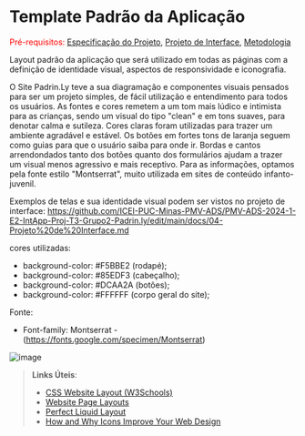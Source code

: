 # Template Padrão da Aplicação

<span style="color:red">Pré-requisitos: <a href="2-Especificação do Projeto.md"> Especificação do Projeto</a></span>, <a href="3-Projeto de Interface.md"> Projeto de Interface</a>, <a href="4-Metodologia.md"> Metodologia</a>

Layout padrão da aplicação que será utilizado em todas as páginas com a definição de identidade visual, aspectos de responsividade e iconografia.

O Site Padrin.Ly teve a sua diagramação e componentes visuais pensados para ser um projeto simples, de fácil utilização e entendimento para todos os usuários. As fontes e cores remetem a um tom mais lúdico e intimista para as crianças, sendo um visual do tipo "clean" e em tons suaves, para denotar calma e sutileza. Cores claras foram utilizadas para trazer um ambiente agradável e estável. Os botões em fortes tons de laranja seguem como guias para que o usuário saiba para onde ir. Bordas e cantos arrendondados tanto dos botões quanto dos formulários ajudam a trazer um visual menos agressivo e mais receptivo. Para as informações, optamos pela fonte estilo "Montserrat", muito utilizada em sites de conteúdo infanto-juvenil.

Exemplos de telas e sua identidade visual podem ser vistos no projeto de interface: https://github.com/ICEI-PUC-Minas-PMV-ADS/PMV-ADS-2024-1-E2-IntApp-Proj-T3-Grupo2-Padrin.ly/edit/main/docs/04-Projeto%20de%20Interface.md

cores utilizadas:
- background-color: #F5BBE2 (rodapé);
- background-color: #85EDF3 (cabeçalho);
- background-color: #DCAA2A (botões);
- background-color: #FFFFFF (corpo geral do site);

Fonte: 
- Font-family: Montserrat - (https://fonts.google.com/specimen/Montserrat)
  

![image](https://github.com/ICEI-PUC-Minas-PMV-ADS/PMV-ADS-2024-1-E2-IntApp-Proj-T3-Grupo2-Padrin.ly/assets/110932147/20761359-1ade-413c-9971-0e5e9f499eb1)


> **Links Úteis**:
>
> - [CSS Website Layout (W3Schools)](https://www.w3schools.com/css/css_website_layout.asp)
> - [Website Page Layouts](http://www.cellbiol.com/bioinformatics_web_development/chapter-3-your-first-web-page-learning-html-and-css/website-page-layouts/)
> - [Perfect Liquid Layout](https://matthewjamestaylor.com/perfect-liquid-layouts)
> - [How and Why Icons Improve Your Web Design](https://usabilla.com/blog/how-and-why-icons-improve-you-web-design/)

